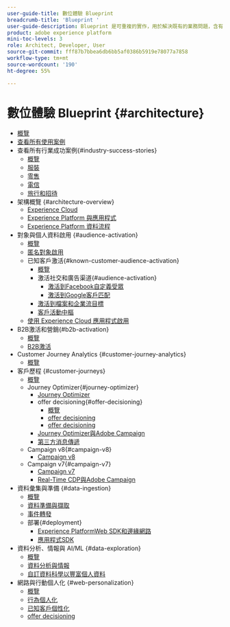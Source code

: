 ```yaml
---
user-guide-title: 數位體驗 Blueprint
breadcrumb-title: 'Blueprint '
user-guide-description: Blueprint 是可重複的實作，用於解決既有的業務問題，含有架構圖、技術考量及相關的文件連結。
product: adobe experience platform
mini-toc-levels: 3
role: Architect, Developer, User
source-git-commit: fff87b7bbea6db6bb5af0386b5919e78077a7858
workflow-type: tm+mt
source-wordcount: '190'
ht-degree: 55%

---
```



# 數位體驗 Blueprint {#architecture}

+ [概覽](/help/blueprints/overview.md)
+ [查看所有使用案例](/help/blueprints/use-cases.md)
+ 查看所有行業成功案例{#industry-success-stories}
   + [概覽](/help/blueprints/industry-success-stories/overview.md)
   + [服裝](/help/blueprints/industry-success-stories/apparel.md)
   + [零售](/help/blueprints/industry-success-stories/retail.md)
   + [電信](/help/blueprints/industry-success-stories/telecommunications.md)
   + [旅行和招待](/help/blueprints/industry-success-stories/travel-hospitality.md)
+ 架構概覽 {#architecture-overview}
   + [Experience Cloud](/help/blueprints/experience-platform/experience-cloud.md)
   + [Experience Platform 與應用程式](/help/blueprints/experience-platform/platform-applications.md)
   + [Experience Platform 資料流程](/help/blueprints/experience-platform/platform-data-flow.md)
+ 對象與個人資料啟用 {#audience-activation}
   + [概覽](/help/blueprints/audience-activation/overview.md)
   + [匿名對象啟用](/help/blueprints/audience-activation/anonymous.md)
   + 已知客戶激活{#known-customer-audience-activation}
      + [概覽](/help/blueprints/audience-activation/known.md)
      + 激活社交和廣告渠道{#audience-activation}
         + [激活到Facebook自定義受眾](/help/blueprints/audience-activation/destinations/facebook.md)
         + [激活到Google客戶匹配](/help/blueprints/audience-activation/destinations/gcm.md)
      + [激活到檔案和企業流目標](/help/blueprints/audience-activation/enterprise-destinations.md)
      + [客戶活動中樞](/help/blueprints/audience-activation/customer-activity.md)
   + [使用 Experience Cloud 應用程式啟用](/help/blueprints/audience-activation/platform-and-applications.md)
+ B2B激活和營銷{#b2b-activation}
   + [概覽](/help/blueprints/b2b/overview.md)
   + [B2B激活](/help/blueprints/b2b/b2bactivation.md)
+ Customer Journey Analytics {#customer-journey-analytics}
   + [概覽](/help/blueprints/customer-journey-analytics/overview.md)
+ 客戶歷程 {#customer-journeys}
   + [概覽](/help/blueprints/customer-journeys/overview.md)
   + Journey Optimizer{#journey-optimizer}
      + [Journey Optimizer](/help/blueprints/customer-journeys/journey-optimizer.md)
      + offer decisioning{#offer-decisioning}
         + [概覽](/help/blueprints/customer-journeys/offer_decisioning/offers-overview.md)
         + [offer decisioning](/help/blueprints/customer-journeys/offer_decisioning/offers-edge.md)
         + [offer decisioning](/help/blueprints/customer-journeys/offer_decisioning/offers-hub.md)
      + [Journey Optimizer與Adobe Campaign](/help/blueprints/customer-journeys/ajo-and-campaign.md)
      + [第三方消息傳遞](/help/blueprints/customer-journeys/3rd-party-messaging.md)
   + Campaign v8{#campaign-v8}
      + [Campaign v8](/help/blueprints/customer-journeys/campaign-v8.md)
   + Campaign v7{#campaign-v7}
      + [Campaign v7](/help/blueprints/customer-journeys/campaign-v7.md)
      + [Real-Time CDP與Adobe Campaign](/help/blueprints/customer-journeys/rtcdp-and-campaign.md)
+ 資料彙集與準備 {#data-ingestion}
   + [概覽](/help/blueprints/data-ingestion/overview.md)
   + [資料準備與擷取 ](/help/blueprints/data-ingestion/ingestion.md)
   + [事件轉發](/help/blueprints/data-ingestion/server-side-collection.md)
   + 部署{#deployment}
      + [Experience PlatformWeb SDK和邊緣網路](/help/blueprints/data-ingestion/websdk.md)
      + [應用程式SDK](/help/blueprints/data-ingestion/appsdk.md)
+ 資料分析、情報與 AI/ML {#data-exploration}
   + [概覽](/help/blueprints/data-insights/overview.md)
   + [資料分析與情報](/help/blueprints/data-insights/analysis.md)
   + [自訂資料科學以豐富個人資料](/help/blueprints/data-insights/data-science.md)
+ 網路與行動個人化 {#web-personalization}
   + [概覽](/help/blueprints/web-personalization/overview.md)
   + [行為個人化](/help/blueprints/web-personalization/behavioral.md)
   + [已知客戶個性化](/help/blueprints/web-personalization/known-personalization.md)
   + [offer decisioning](/help/blueprints/web-personalization/offers-edge.md)